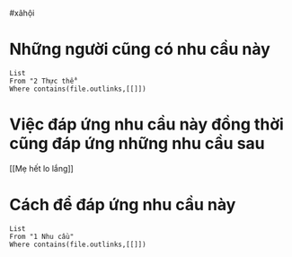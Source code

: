 #xãhội 

# Những người cũng có nhu cầu này
```dataview
List
From "2 Thực thể" 
Where contains(file.outlinks,[[]]) 
```

# Việc đáp ứng nhu cầu này đồng thời cũng đáp ứng những nhu cầu sau
[[Mẹ hết lo lắng]]

# Cách để đáp ứng nhu cầu này
```dataview
List
From "1 Nhu cầu" 
Where contains(file.outlinks,[[]])
```